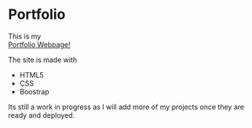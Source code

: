 # Portfolio
This is my <br> <a href="akashweb005.netlify.app">Portfolio Webpage!</a> <p>The site is made with </p>
<ul>
    <li>HTML5</li>
    <li>CSS</li>
    <li>Boostrap</li>
</ul>
Its still a work in progress as I will add more of my projects once they are ready and deployed.

